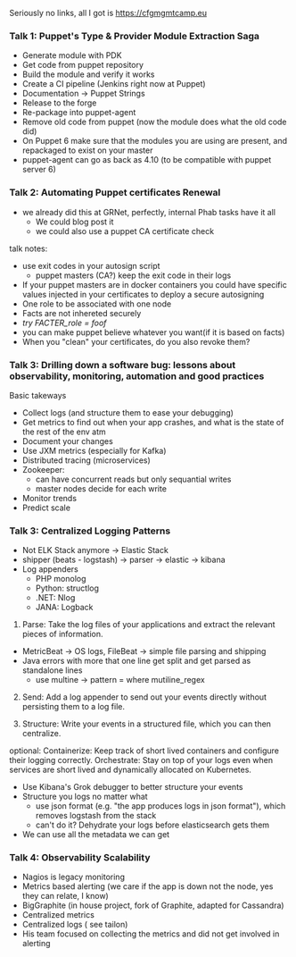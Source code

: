 Seriously no links, all I got is https://cfgmgmtcamp.eu

### Talk 1: Puppet's Type & Provider Module Extraction Saga

- Generate module with PDK
- Get code from puppet repository
- Build the module and verify it works
- Create a CI pipeline (Jenkins right now at Puppet)
- Documentation -> Puppet Strings
- Release to the forge
- Re-package into puppet-agent
- Remove old code from puppet (now the module does what the old code did)
- On Puppet 6 make sure that the modules you are using are present,
and repackaged to exist on your master
- puppet-agent can go as back as 4.10 (to be compatible with puppet server 6)

### Talk 2: Automating Puppet certificates Renewal

- we already did this at GRNet, perfectly, internal Phab tasks have it all
  - We could blog post it
  - we could also use a puppet CA certificate check

talk notes:
- use exit codes in your autosign script
  - puppet masters (CA?) keep the exit code in their logs
- If your puppet masters are in docker containers you could have
specific values injected in your certificates to deploy a secure autosigning
- One role to be associated with one node
- Facts are not inhereted securely
 -  *try FACTER_role = foof*
 - you can make puppet believe whatever you want(if it is based on facts)
 - When you "clean" your certificates, do you also revoke them?
 
 ### Talk 3: Drilling down a software bug: lessons about observability, monitoring, automation and good practices
 
 Basic takeways
 
 - Collect logs (and structure them to ease your debugging)
 - Get metrics to find out when your app crashes, and what is the state of the rest of the env atm
 - Document your changes
 - Use JXM metrics (especially for Kafka)
 - Distributed tracing (microservices)
 - Zookeeper:
    - can have concurrent reads but only sequantial writes
    - master nodes decide for each write
  - Monitor trends
  - Predict scale
  
### Talk 3: Centralized Logging Patterns

- Not ELK Stack anymore -> Elastic Stack
- shipper (beats - logstash) -> parser -> elastic -> kibana
- Log appenders
  - PHP monolog
  - Python: structlog
  - .NET: Nlog
  - JANA: Logback

1. Parse: Take the log files of your applications and extract the relevant pieces of information.
  - MetricBeat -> OS logs, FileBeat -> simple file parsing and shipping
  - Java errors with more that one line get split and get parsed as standalone lines
      - use multine -> pattern = where mutiline_regex
2. Send: Add a log appender to send out your events directly without persisting them to a log file.

3. Structure: Write your events in a structured file, which you can then centralize.

optional: Containerize: Keep track of short lived containers and configure their logging correctly.
Orchestrate: Stay on top of your logs even when services are short lived and dynamically allocated on Kubernetes.

- Use Kibana's Grok debugger to better structure your events
- Structure you logs no matter what
  - use json format (e.g. "the app produces logs in json format"), which removes logstash from the stack
  - can't do it? Dehydrate your logs before elasticsearch gets them
- We can use all the metadata we can get


### Talk 4: Observability Scalability

- Nagios is legacy monitoring
- Metrics based alerting (we care if the app is down not the node, yes they can relate, I know)
- BigGraphite (in house project, fork of Graphite, adapted for Cassandra)
- Centralized metrics
- Centralized logs ( see tailon)
- His team focused on collecting the metrics and did not get involved in alerting
